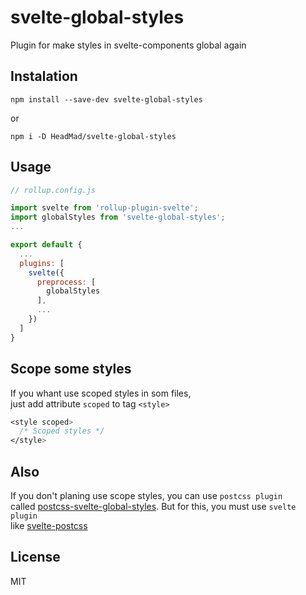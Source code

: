 # svelte-global-styles
Plugin for make styles in svelte-components global again

## Instalation
```
npm install --save-dev svelte-global-styles
```
or
```
npm i -D HeadMad/svelte-global-styles
```

## Usage
```javascript
// rollup.config.js

import svelte from 'rollup-plugin-svelte';
import globalStyles from 'svelte-global-styles';
...

export default {
  ...
  plugins: [
    svelte({
      preprocess: [
        globalStyles
      ],
      ...
    })
  ]
}
```

## Scope some styles
If you whant use scoped styles in som files,
<br>just add attribute `scoped` to tag `<style>`

```css
<style scoped>
  /* Scoped styles */
</style>
```
## Also
If you don't planing use scope styles, you can use `postcss plugin`
<br>called [postcss-svelte-global-styles](https://github.com/HeadMad/postcss-svelte-global-styles#readme). But for this, you must use `svelte plugin`
<br>like [svelte-postcss](https://github.com/HeadMad/svelte-postcss#readme)


## License
MIT